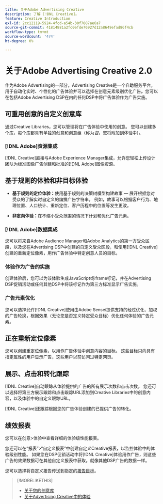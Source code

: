 ```yaml
---
title: 关于Adobe Advertising Creative
description: 了解 [!DNL Creative]。
feature: Creative Introduction
exl-id: 2cc12119-5924-4fcd-a54b-30f7887ae6a7
source-git-commit: 41814881a2fc0efde76927d12a8649efad86f4cb
workflow-type: tm+mt
source-wordcount: '474'
ht-degree: 0%

---
```


# 关于Adobe Advertising Creative 2.0

<!-- verify all and rewrite to include new stuff -->

作为Adobe Advertising的一部分，Advertising Creative是一个自助服务平台，用于自动化实时、个性化的广告体验并可以选择在创意元素级别优化广告。<!-- Verify -->您可以在包括Adobe Advertising DSP在内的任何DSP中将广告体验作为广告实施。

## 可重用创意的自定义创意库

通过Creative Libraries，您可以管理将在广告体验中使用的创意。 您可以创建多个库，每个库都具有单独的创意和创意组（称为&#x200B;*包*，您将附加到体验中）。

### [!DNL Adobe]资源集成

[!DNL Creative]直接与Adobe Experience Manager集成，允许您轻松上传设计团队为标准图像广告创建和批准的[!DNL Adobe]图像资源。

## 基于规则的体验和非目标体验

* **基于规则的定位体验：**&#x200B;使用基于规则的决策树模型构建故事 — 展开根据您对受众的了解实时自定义的编排广告字符串。 例如，故事可以根据客户行为、地理位置、人口统计、重新定位、客户历程中的位置等发生更改。

* **非定向体验：**&#x200B;在不缩小受众范围的情况下计划和优化广告元素。

### [!DNL Adobe]数据集成

您可以将来自Adobe Audience Manager和Adobe Analytics的第一方受众区段，以及您在Advertising DSP中创建的自定义受众区段，和使用[!DNL Creative]创建的重新定位像素，用作广告体验中特定创意人员的目标。<!-- Advertiser should be able to target all segments that are available in DSP for targeting -->

### 体验作为广告的实施

创建体验后，您可以为该体验生成JavaScript或iframe标记，并在Advertising DSP促销活动或任何其他DSP中将该标记作为第三方标准显示广告实施。<!-- Will add video and other ad formats; not sure if they'll be available for both standard and dynamic ads. -->

### 广告元素优化

您可以选择允许[!DNL Creative]使用由Adobe Sensei提供支持的经过优化、加权的广告轮换，根据效果（无论您是否定义特定受众目标）优化任何体验的广告元素。

<!--
[!DNL Creative] serves first-party ads and triggers third-party ads for the experience based on the specified targeting (when applicable), scheduling, ad rotation, and optimization goal options 
-->

## 正在重新定位像素

您可以创建重定位像素，以用作广告体验中创意内容的目标。 这些目标只向具有指定属性的用户显示广告，这些用户以前访问过特定网页。

## 展示、点击和转化跟踪

[!DNL Creative]自动跟踪从体验提供的广告的所有展示次数和点击次数。 您还可以选择将第三方展示跟踪和点击跟踪URL添加到Creative Libraries中的创意内容，以及体验中的自定义跟踪URL。

[!DNL Creative]还跟踪根据您的广告体验创建的已提供广告的转化。<!-- Verify wording; anything important to add here? We do track them for all users, right? Or is it optional?  -->

<!--
 [Don't need to mention] When an ad is served, the DSP that buys the ad first tracks the impression, and then passes the impression information to [!DNL Creative]. [!DNL Creative] first tracks a click on an ad, and it then passes the click information
to the DSP.
-->

## 绩效报表

您可以在创意>体验中查看详细的体验级性能报表。

您还可以在“报表”>“自定义报表”中创建自定义Creative报表，以监控体验中的体验级别性能。 如果您在DSP促销活动中将[!DNL Creative]体验用作广告，则这些广告的效果数据可在其他自定义报表中获取，就像其他DSP广告的数据一样。<!-- Verify that [!DNL Creative] users have access to ALL other reports. -->

您可以选择将自定义报告传送到指定的[报告目标](/help/dsp/reports/report-destinations/report-destination-about.md)。

<!--
>* [Overview of implementing Adobe Advertising Creative](/help/creative/introduction/implementation-overview.md)
>* [How the user interface is organized](/help/creative/introduction/ui.md)
-->

>[!MORELIKETHIS]
>
>* [关于您的创意库](/help/creative/creative-libraries/creative-libraries-about.md)
>* [关于Advertising Creative中的体验](/help/creative/experiences/experience-about.md)
